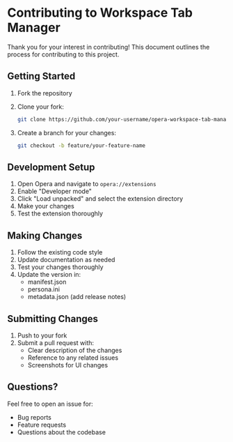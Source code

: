 # Contributing to Workspace Tab Manager

Thank you for your interest in contributing! This document outlines the process for contributing to this project.

## Getting Started

1. Fork the repository
2. Clone your fork:

   ```bash
   git clone https://github.com/your-username/opera-workspace-tab-manager.git
   ```

3. Create a branch for your changes:

   ```bash
   git checkout -b feature/your-feature-name
   ```

## Development Setup

1. Open Opera and navigate to `opera://extensions`
2. Enable "Developer mode"
3. Click "Load unpacked" and select the extension directory
4. Make your changes
5. Test the extension thoroughly

## Making Changes

1. Follow the existing code style
2. Update documentation as needed
3. Test your changes thoroughly
4. Update the version in:
   - manifest.json
   - persona.ini
   - metadata.json (add release notes)

## Submitting Changes

1. Push to your fork
2. Submit a pull request with:
   - Clear description of the changes
   - Reference to any related issues
   - Screenshots for UI changes

## Questions?

Feel free to open an issue for:

- Bug reports
- Feature requests
- Questions about the codebase
